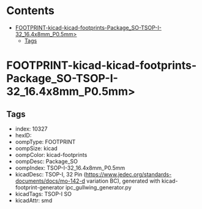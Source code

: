 



Contents
========

* [FOOTPRINT-kicad-kicad-footprints-Package_SO-TSOP-I-32_16.4x8mm_P0.5mm>](#footprint-kicad-kicad-footprints-package_so-tsop-i-32_164x8mm_p05mm)
	* [Tags](#tags)

# FOOTPRINT-kicad-kicad-footprints-Package_SO-TSOP-I-32_16.4x8mm_P0.5mm>

## Tags

- index: 10327
- hexID: 
- oompType: FOOTPRINT
- oompSize: kicad
- oompColor: kicad-footprints
- oompDesc: Package_SO
- oompIndex: TSOP-I-32_16.4x8mm_P0.5mm
- kicadDesc: TSOP-I, 32 Pin (https://www.jedec.org/standards-documents/docs/mo-142-d variation BC), generated with kicad-footprint-generator ipc_gullwing_generator.py
- kicadTags: TSOP-I SO
- kicadAttr: smd
